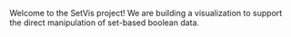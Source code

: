 Welcome to the SetVis project! We are building a visualization to support the
direct manipulation of set-based boolean data.
